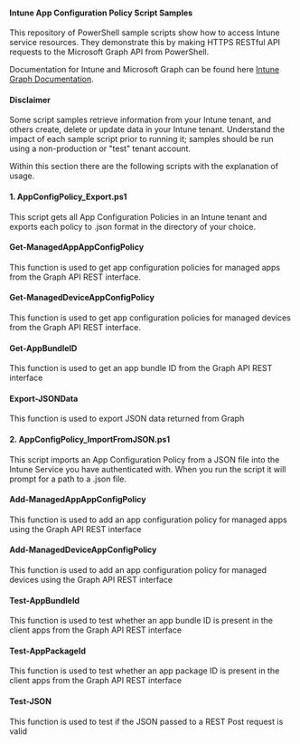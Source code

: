#### Intune App Configuration Policy Script Samples
This repository of PowerShell sample scripts show how to access Intune service resources. They demonstrate this by making HTTPS RESTful API requests to the Microsoft Graph API from PowerShell.

Documentation for Intune and Microsoft Graph can be found here [Intune Graph Documentation](https://developer.microsoft.com/en-us/graph/docs/api-reference/beta/resources/intune_graph_overview).

#### Disclaimer
Some script samples retrieve information from your Intune tenant, and others create, delete or update data in your Intune tenant. Understand the impact of each sample script prior to running it; samples should be run using a non-production or "test" tenant account.

Within this section there are the following scripts with the explanation of usage.

#### 1.	AppConfigPolicy_Export.ps1
This script gets all App Configuration Policies in an Intune tenant and exports each policy to .json format in the directory of your choice. 

#### Get-ManagedAppAppConfigPolicy
This function is used to get app configuration policies for managed apps from the Graph API REST interface.
#### Get-ManagedDeviceAppConfigPolicy
This function is used to get app configuration policies for managed devices from the Graph API REST interface.
#### Get-AppBundleID
This function is used to get an app bundle ID from the Graph API REST interface
#### Export-JSONData
This function is used to export JSON data returned from Graph
#### 2.	AppConfigPolicy_ImportFromJSON.ps1
This script imports an App Configuration Policy from a JSON file into the Intune Service you have authenticated with. 
When you run the script it will prompt for a path to a .json file.
#### Add-ManagedAppAppConfigPolicy
This function is used to add an app configuration policy for managed apps using the Graph API REST interface
#### Add-ManagedDeviceAppConfigPolicy
This function is used to add an app configuration policy for managed devices using the Graph API REST interface
#### Test-AppBundleId 
This function is used to test whether an app bundle ID is present in the client apps from the Graph API REST interface 
#### Test-AppPackageId 
This function is used to test whether an app package ID is present in the client apps from the Graph API REST interface
#### Test-JSON
This function is used to test if the JSON passed to a REST Post request is valid

